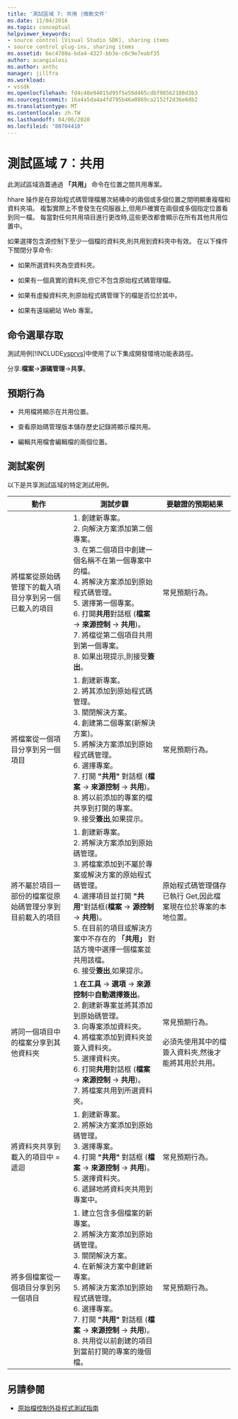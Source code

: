 ```yaml
---
title: '測試區域 7: 共用 |微軟文件'
ms.date: 11/04/2016
ms.topic: conceptual
helpviewer_keywords:
- source control [Visual Studio SDK], sharing items
- source control plug-ins, sharing items
ms.assetid: 6ec4780a-bda4-4327-bb3e-c6c9e7eabf35
author: acangialosi
ms.author: anthc
manager: jillfra
ms.workload:
- vssdk
ms.openlocfilehash: fd4c48e94015d95f5e56d465cdbf98562108d3b3
ms.sourcegitcommit: 16a4a5da4a4fd795b46a0869ca2152f2d36e6db2
ms.translationtype: MT
ms.contentlocale: zh-TW
ms.lasthandoff: 04/06/2020
ms.locfileid: "80704410"
---
```

# <a name="test-area-7-share"></a>測試區域 7︰共用
此測試區域涵蓋通過 **「共用」** 命令在位置之間共用專案。

 hhare 操作是在原始程式碼管理檔層次結構中的兩個或多個位置之間明顯重複檔和資料夾項。 複製實際上不會發生在伺服器上,但用戶確實在兩個或多個指定位置看到同一檔。 每當對任何共用項目進行更改時,這些更改都會顯示在所有其他共用位置中。

 如果選擇包含源控制下至少一個檔的資料夾,則共用到資料夾中有效。 在以下條件下關閉分享命令:

- 如果所選資料夾為空資料夾。

- 如果有一個真實的資料夾,但它不包含原始程式碼管理檔。

- 如果有虛擬資料夾,則原始程式碼管理下的檔是否位於其中。

- 如果有遠端網站 Web 專案。

## <a name="command-menu-access"></a>命令選單存取
 測試用例[!INCLUDE[vsprvs](../../code-quality/includes/vsprvs_md.md)]中使用了以下集成開發環境功能表路徑。

 分享:**檔案**->**源碼管理**->**共享**。

## <a name="expected-behavior"></a>預期行為

- 共用檔將顯示在共用位置。

- 查看原始碼管理版本儲存歷史記錄將顯示檔共用。

- 編輯共用檔會編輯檔的兩個位置。

## <a name="test-cases"></a>測試案例
 以下是共享測試區域的特定測試用例。

|動作|測試步驟|要驗證的預期結果|
|------------|----------------|--------------------------------|
|將檔案從原始碼管理下的載入項目分享到另一個已載入的項目|1. 創建新專案。<br />2. 向解決方案添加第二個專案。<br />3. 在第二個項目中創建一個名稱不在第一個專案中的檔。<br />4. 將解決方案添加到原始程式碼管理。<br />5. 選擇第一個專案。<br />6. 打開**共用**對話框 (**檔案** -> **來源控制** -> **共用**)。<br />7. 將檔從第二個項目共用到第一個專案。<br />8. 如果出現提示,則接受**簽出**。|常見預期行為。|
|將檔案從一個項目分享到另一個項目|1. 創建新專案。<br />2. 將其添加到原始程式碼管理。<br />3. 關閉解決方案。<br />4. 創建第二個專案(新解決方案)。<br />5. 將解決方案添加到原始程式碼管理。<br />6. 選擇專案。<br />7. 打開 **"共用"** 對話框 (**檔案** -> **來源控制** -> **共用**)。<br />8. 將以前添加的專案的檔共享到打開的專案。<br />9. 接受**簽出**,如果提示。|常見預期行為。|
|將不屬於項目一部份的檔案從原始碼管理分享到目前載入的項目|1. 創建新專案。<br />2. 將解決方案添加到原始碼管理。<br />3. 將檔案添加到不屬於專案或解決方案的原始程式碼管理。<br />4. 選擇項目並打開 **"共用**"對話框(**檔案** -> **源控制** -> **共用**)。<br />5. 在目前的項目或解決方案中不存在的 **「共用」** 對話方塊中選擇一個檔案並共用該檔。<br />6. 接受**簽出**,如果提示。|原始程式碼管理儲存已執行 Get,因此檔案現在位於專案的本地位置。|
|將同一個項目中的檔案分享到其他資料夾|1.**在工具** -> **選項** -> **來源控制**中**自動選擇簽出**。<br />2. 創建新專案並將其添加到原始碼管理。<br />3. 向專案添加資料夾。<br />4. 將檔案添加到資料夾並簽入資料夾。<br />5. 選擇資料夾。<br />6. 打開**共用**對話框 (**檔案** -> **來源控制** -> **共用**)。<br />7. 將檔案共用到所選資料夾。|常見預期行為。<br /><br /> 必須先使用其中的檔簽入資料夾,然後才能將其用於共用。|
|將資料夾共享到載入的項目中 = 遞迴|1. 創建新專案。<br />2. 將解決方案添加到原始碼管理。<br />3. 選擇專案。<br />4. 打開 **"共用"** 對話框 (**檔案** -> **來源控制** -> **共用**)。<br />5. 選擇資料夾。<br />6. 遞歸地將資料夾共用到專案中。|常見預期行為。|
|將多個檔案從一個項目分享到另一個項目|1. 建立包含多個檔案的新專案。<br />2. 將解決方案添加到原始碼管理。<br />3. 關閉解決方案。<br />4. 在新解決方案中創建新專案。<br />5. 將解決方案添加到原始程式碼管理。<br />6. 選擇專案。<br />7. 打開 **"共用"** 對話框 (**檔案** -> **來源控制** -> **共用**)。<br />8. 共用從以前創建的項目到當前打開的專案的幾個檔。|常見預期行為。|

## <a name="see-also"></a>另請參閱
- [原始檔控制外掛程式測試指南](../../extensibility/internals/test-guide-for-source-control-plug-ins.md)
